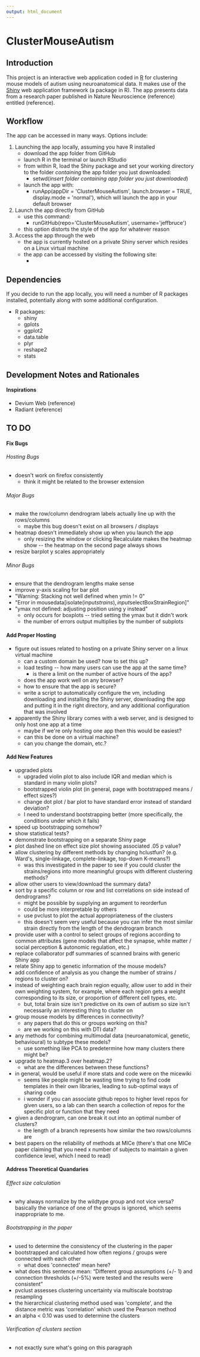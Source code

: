 ```yaml
---
output: html_document
---
```

# ClusterMouseAutism

## Introduction

This project is an interactive web application coded in [R][1] for clustering mouse models of autism using neuroanatomical data.  It makes use of the [Shiny][2] web application framework (a package in R).  The app presents data from a research paper published in Nature Neuroscience (reference) entitled <insert paper title> (reference).  

## Workflow

The app can be accessed in many ways.  Options include:

1. Launching the app locally, assuming you have R installed
    - download the app folder from GitHub
    - launch R in the terminal or launch RStudio
    - from within R, load the Shiny package and set your working directory to the folder _containing_ the app folder you just downloaded: 
        - setwd(_insert folder containing app folder you just downloaded_)
    - launch the app with: 
        - runApp(appDir = 'ClusterMouseAutism', launch.browser = TRUE, display.mode = 'normal'), which will launch the app in your default browser
2. Launch the app directly from GitHub
    - use this command: 
        - runGitHub(repo='ClusterMouseAutism', username='jeffbruce')
    - this option distorts the style of the app for whatever reason
3. Access the app through the web
    - the app is currently hosted on a private Shiny server which resides on a Linux virtual machine
    - the app can be accessed by visiting the following site: 
        - <insert domain here>

## Dependencies

If you decide to run the app locally, you will need a number of R packages installed, potentially along with some additional configuration.

- R packages:
    - shiny
    - gplots
    - ggplot2
    - data.table
    - plyr
    - reshape2
    - stats

## Development Notes and Rationales

#### Inspirations

- Devium Web (reference)
- Radiant (reference)


## TO DO

#### Fix Bugs

###### Hosting Bugs

- doesn't work on firefox consistently
    - think it might be related to the browser extension

###### Major Bugs

- make the row/column dendrogram labels actually line up with the rows/columns
    - maybe this bug doesn't exist on all browsers / displays
- heatmap doesn't immediately show up when you launch the app
    - only resizing the window or clicking Recalculate makes the heatmap show -- the heatmap on the second page always shows
- resize barplot y scales appropriately

###### Minor Bugs

- ensure that the dendrogram lengths make sense
- improve y-axis scaling for bar plot
- "Warning: Stacking not well defined when ymin != 0"
- "Error in mousedata[isolate(input$strains), input$selectBoxStrainRegion]"
- "ymax not defined: adjusting position using y instead"
    - only occurs for boxplots -- tried setting the ymax but it didn't work
    - the number of errors output multiplies by the number of subplots

#### Add Proper Hosting

- figure out issues related to hosting on a private Shiny server on a linux virtual machine
    - can a custom domain be used?  how to set this up?
    - load testing -- how many users can use the app at the same time?
        - is there a limit on the number of active hours of the app?
    - does the app work well on any browser?
    - how to ensure that the app is secure?
    - write a script to automatically configure the vm, including downloading and installing the Shiny server, downloading the app and putting it in the right directory, and any additional configuration that was involved
- apparently the Shiny library comes with a web server, and is designed to only host one app at a time
    - maybe if we're only hosting one app then this would be easiest?
    - can this be done on a virtual machine?
    - can you change the domain, etc.?
        
#### Add New Features

- upgraded plots
    - upgraded violin plot to also include IQR and median which is standard in many violin plots?
    - bootstrapped violin plot (in general, page with bootstrapped means / effect sizes?)
    - change dot plot / bar plot to have standard error instead of standard deviation?
    - I need to understand bootstrapping better (more specifically, the conditions under which it fails)
- speed up bootstrapping somehow?
- show statistical tests?
- demonstrate bootstrapping on a separate Shiny page
- plot dashed line on effect size plot showing associated .05 p value?
- allow clustering by different methods by changing hclustfun?  (e.g. Ward's, single-linkage, complete-linkage, top-down K-means?)
    - was this investigated in the paper to see if you could cluster the strains/regions into more meaningful groups with different clustering methods?
- allow other users to view/download the summary data?
- sort by a specific column or row and list correlations on side instead of dendrograms?
    - might be possible by supplying an argument to reorderfun
    - could be more interpretable by others
    - use pvclust to plot the actual appropriateness of the clusters
    - this doesn't seem very useful because you can infer the most similar strain directly from the length of the dendrogram branch
- provide user with a control to select groups of regions according to common attributes (gene models that affect the synapse, white matter / social perception & autonomic regulation, etc.)
- replace collaborator pdf summaries of scanned brains with generic Shiny app
- relate Shiny app to genetic information of the mouse models?
- add confidence of analysis as you change the number of strains / regions to cluster on?
- instead of weighting each brain region equally, allow user to add in their own weighting system, for example, where each region gets a weight corresponding to its size, or proportion of different cell types, etc.
    - but, total brain size isn't predictive on its own of autism so size isn't necessarily an interesting thing to cluster on
- group mouse models by differences in connectivity?
    - any papers that do this or groups working on this?
    - are we working on this with DTI data?
- any methods for combining multimodal data (neuroanatomical, genetic, behavioural) to subtype these models?
    - use something like PCA to predetermine how many clusters there might be?
- upgrade to heatmap.3 over heatmap.2?
    - what are the differences between these functions?
- in general, would be useful if more stats and code were on the micewiki
    - seems like people might be wasting time trying to find code templates in their own libraries, leading to sub-optimal ways of sharing code
    - i wonder if you can associate github repos to higher level repos for given users, so a lab can then search a collection of repos for the specific plot or function that they need
- given a dendrogram, can one break it out into an optimal number of clusters?
    - the length of a branch represents how similar the two rows/columns are
- best papers on the reliability of methods at MICe (there's that one MICe paper claiming that you need x number of subjects to maintain a given confidence level, which I need to read)

#### Address Theoretical Quandaries

###### Effect size calculation

- why always normalize by the wildtype group and not vice versa?  basically the variance of one of the groups is ignored, which seems inappropriate to me.

###### Bootstrapping in the paper

- used to determine the consistency of the clustering in the paper
- bootstrapped and calculated how often regions / groups were connected with each other
    - what does 'connected' mean here?
- what does this sentence mean: “Different group assumptions (+/- 1) and connection thresholds (+/-5%)  were tested and the results were consistent”
- pvclust assesses clustering uncertainty via multiscale bootstrap resampling
- the hierarchical clustering method used was 'complete', and the distance metric was 'correlation' which used the Pearson method
- an alpha < 0.10 was used to determine the clusters

###### Verification of clusters section

- not exactly sure what's going on this paragraph

<!---
References
-->
[1]: http://www.r-project.org/
[2]: http://shiny.rstudio.com/